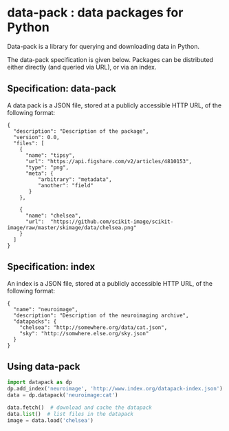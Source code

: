 # data-pack : data packages for Python

Data-pack is a library for querying and downloading data in Python.

The data-pack specification is given below.  Packages can be
distributed either directly (and queried via URL), or via an index.

## Specification: data-pack

A data pack is a JSON file, stored at a publicly accessible HTTP URL,
of the following format:

```
{
  "description": "Description of the package",
  "version": 0.0,
  "files": [
    {
      "name": "tipsy",
      "url": "https://api.figshare.com/v2/articles/4810153",
      "type": "png",
      "meta": {
          "arbitrary": "metadata",
          "another": "field"
       }
    },

    {
      "name": "chelsea",
      "url":  "https://github.com/scikit-image/scikit-image/raw/master/skimage/data/chelsea.png"
    }
  ]
}
```

## Specification: index

An index is a JSON file, stored at a publicly accessible HTTP URL,
of the following format:

```
{
  "name": "neuroimage",
  "description": "Description of the neuroimaging archive",
  "datapacks": {
    "chelsea": "http://somewhere.org/data/cat.json",
    "sky": "http://somwhere.else.org/sky.json"
  }
}
```

## Using data-pack

```python
import datapack as dp
dp.add_index('neuroimage', 'http://www.index.org/datapack-index.json')
data = dp.datapack('neuroimage:cat')

data.fetch()  # download and cache the datapack
data.list()  # list files in the datapack
image = data.load('chelsea')
```
